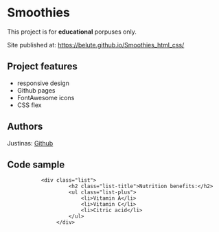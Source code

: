 
# Smoothies


This project is for **educational** porpuses only. 

Site published at: https://belute.github.io/Smoothies_html_css/


## Project features

-   responsive design
-   Github pages
-   FontAwesome icons
-   CSS flex

## Authors

Justinas: [Github](https://github.com/belute)


## Code sample

```
           <div class="list">
                    <h2 class="list-title">Nutrition benefits:</h2>
                    <ul class="list-plus">
                        <li>Vitamin A</li>
                        <li>Vitamin C</li>
                        <li>Citric acid</li>
                    </ul>
                </div>
```
